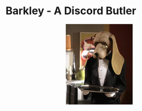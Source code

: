 # Barkley - A Discord Butler

<!-- center image -->

<p align="center">
  <img src="./barkley.png">
</p>

<!-- ## Usage

`.` to ping all your listeners
`.listen @<username>` to get pings when <username> sends a `.`
`.ghost @<username>` to disable pings when <username> sends a `.`

## Use case

You most likely do not need this butler.
We decided to migrate our chats into a server for better organisation.
Servers don't give you badge notifications for messages, sensibly so.

If you wanted to ping all your listeners (i.e. that care about what you have to say), just send a `.`, and
they get a ping! best part, it's a ghost tag. -->
